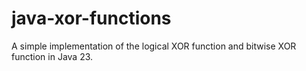 # java-xor-functions
A simple implementation of the logical XOR function and bitwise XOR function in Java 23.
